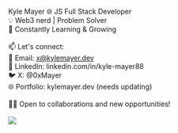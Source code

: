 Kyle Mayer
🌐 JS Full Stack Developer<br/>
💡 Web3 nerd | Problem Solver<br/>
🚀 Constantly Learning & Growing<br/>
<br/>
📫 Let's connect:<br/>
  📧 Email: x@kylemayer.dev<br/>
  🔗 LinkedIn: linkedin.com/in/kyle-mayer88<br/>
  🐦 X: @0xMayer<br/>
  🌐 Portfolio: kylemayer.dev (needs updating)<br/>
<br/>
👨‍🔧 Open to collaborations and new opportunities!
<br/><br/>
<img src="https://res.cloudinary.com/mountaincloud/image/upload/v1630525900/E7d6BYSWUAE4Os8_4_gsaz9p.png"></img>
